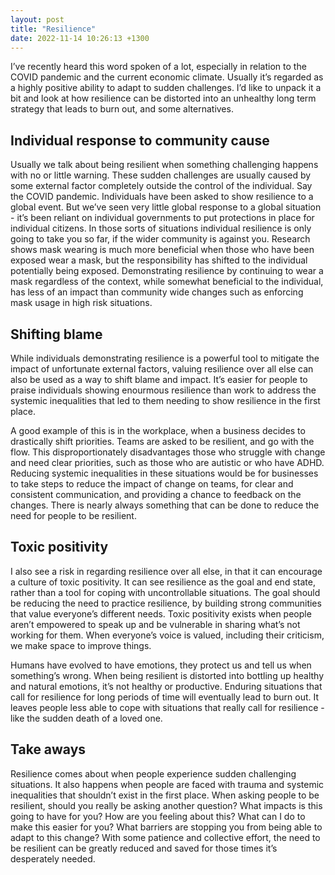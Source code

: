 ```yaml
---
layout: post
title: "Resilience"
date: 2022-11-14 10:26:13 +1300
---
```

I’ve recently heard this word spoken of a lot, especially in relation to the COVID pandemic and the current economic climate. Usually it’s regarded as a highly positive ability to adapt to sudden challenges. I’d like to unpack it a bit and look at how resilience can be distorted into an unhealthy long term strategy that leads to burn out, and some alternatives.

## Individual response to community cause 
Usually we talk about being resilient when something challenging happens with no or little warning. These sudden challenges are usually caused by some external factor completely outside the control of the individual. Say the COVID pandemic. Individuals have been asked to show resilience to a global event. But we’ve seen very little global response to a global situation - it’s been reliant on individual governments to put protections in place for individual citizens. In those sorts of situations individual resilience is only going to take you so far, if the wider community is against you. Research shows mask wearing is much more beneficial when those who have been exposed wear a mask, but the responsibility has shifted to the individual potentially being exposed. Demonstrating resilience by continuing to wear a mask regardless of the context, while somewhat beneficial to the individual, has less of an impact than community wide changes such as enforcing mask usage in high risk situations. 

## Shifting blame 

While individuals demonstrating resilience is a powerful tool to mitigate the impact of unfortunate external factors, valuing resilience over all else can also be used as a way to shift blame and impact. It’s easier for people to praise individuals showing enourmous resilience than work to address the systemic inequalities that led to them needing to show resilience in the first place. 

A good example of this is in the workplace, when a business decides to drastically shift priorities. Teams are asked to be resilient, and go with the flow. This disproportionately disadvantages those who struggle with change and need clear priorities, such as those who are autistic or who have ADHD. Reducing systemic inequalities in these situations would be for businesses to take steps to reduce the impact of change on teams, for clear and consistent communication, and providing a chance to feedback on the changes. There is nearly always something that can be done to reduce the need for people to be resilient. 

## Toxic positivity 

I also see a risk in regarding resilience over all else, in that it can encourage a culture of toxic positivity. It can see resilience as the goal and end state, rather than a tool for coping with uncontrollable situations. The goal should be reducing the need to practice resilience, by building strong communities that value everyone’s different needs. Toxic positivity exists when people aren’t empowered to speak up and be vulnerable in sharing what’s not working for them. When everyone’s voice is valued, including their criticism, we make space to improve things. 

Humans have evolved to have emotions, they protect us and tell us when something’s wrong. When being resilient is distorted into bottling up healthy and natural emotions, it’s not healthy or productive. Enduring situations that call for resilience for long periods of time will eventually lead to burn out. It leaves people less able to cope with situations that really call for resilience - like the sudden death of a loved one. 

## Take aways

Resilience comes about when people experience sudden challenging situations. It also happens when people are faced with trauma and systemic inequalities that shouldn’t exist in the first place. When asking people to be resilient, should you really be asking another question? What impacts is this going to have for you? How are you feeling about this? What can I do to make this easier for you? What barriers are stopping you from being able to adapt to this change? With some patience and collective effort, the need to be resilient can be greatly reduced and saved for those times it’s desperately needed. 
